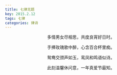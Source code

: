 ```yaml
---
title: 七律无题
key: 2015.2.12
tags: 七律
categories: 律诗
---
```


<p align="center">多情男女尽相思，共度良宵好日时。
</p>
<p align="center">手捧玫瑰歌中醉，心含百合杯里痴。
</p>
<p align="center">鸳鸯交颈声如玉，鸾凤和鸣语似诗。
</p>
<p align="center">此刻温馨休问意，一年真爱节最知。
</p>
